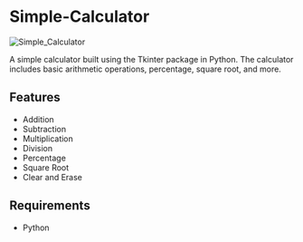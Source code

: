 # Simple-Calculator

![Simple_Calculator](https://github.com/user-attachments/assets/7f80a599-0aef-4938-9ec5-a391334875a0)

A simple calculator built using the Tkinter package in Python. The calculator includes basic arithmetic operations, percentage, square root, and more.

## Features
- Addition
- Subtraction
- Multiplication
- Division
- Percentage
- Square Root
- Clear and Erase

## Requirements
- Python 
